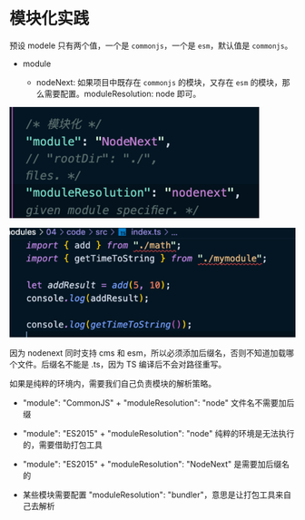 # 模块化实践

预设 modele 只有两个值，一个是 `commonjs`，一个是 `esm`，默认值是 `commonjs`。

- module

    - nodeNext: 如果项目中既存在 `commonjs` 的模块，又存在 `esm` 的模块，那么需要配置。moduleResolution: node 即可。

![alt text](image.png)

![alt text](image-1.png)

因为 nodenext 同时支持 cms 和 esm，所以必须添加后缀名，否则不知道加载哪个文件。后缀名不能是 .ts，因为 TS 编译后不会对路径重写。

如果是纯粹的环境内，需要我们自己负责模块的解析策略。

- "module": "CommonJS" +  "moduleResolution": "node" 文件名不需要加后缀

- "module": "ES2015" + "moduleResolution": "node" 纯粹的环境是无法执行的，需要借助打包工具

- "module": "ES2015" + "moduleResolution": "NodeNext" 是需要加后缀名的

- 某些模块需要配置 "moduleResolution": "bundler"，意思是让打包工具来自己去解析